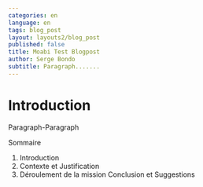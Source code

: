 ```yaml
---
categories: en
language: en
tags: blog_post
layout: layouts2/blog_post
published: false
title: Moabi Test Blogpost
author: Serge Bondo
subtitle: Paragraph.......
---
```


# Introduction
Paragraph-Paragraph

Sommaire
1. Introduction
2. Contexte et Justification
3. Déroulement de la mission
Conclusion et Suggestions

